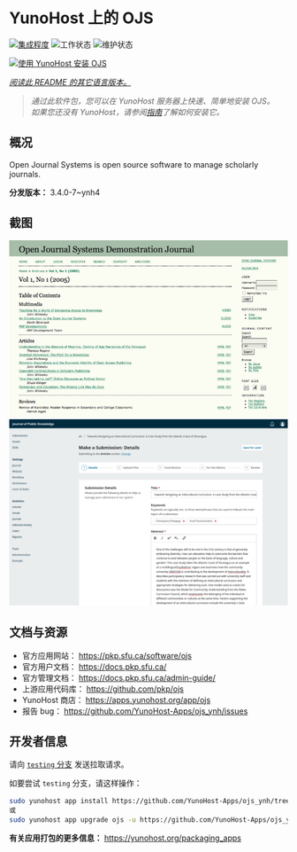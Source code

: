 <!--
注意：此 README 由 <https://github.com/YunoHost/apps/tree/master/tools/readme_generator> 自动生成
请勿手动编辑。
-->

# YunoHost 上的 OJS

[![集成程度](https://apps.yunohost.org/badge/integration/ojs)](https://ci-apps.yunohost.org/ci/apps/ojs/)
![工作状态](https://apps.yunohost.org/badge/state/ojs)
![维护状态](https://apps.yunohost.org/badge/maintained/ojs)

[![使用 YunoHost 安装 OJS](https://install-app.yunohost.org/install-with-yunohost.svg)](https://install-app.yunohost.org/?app=ojs)

*[阅读此 README 的其它语言版本。](./ALL_README.md)*

> *通过此软件包，您可以在 YunoHost 服务器上快速、简单地安装 OJS。*  
> *如果您还没有 YunoHost，请参阅[指南](https://yunohost.org/install)了解如何安装它。*

## 概况

Open Journal Systems is open source software to manage scholarly journals.


**分发版本：** 3.4.0-7~ynh4

## 截图

![OJS 的截图](./doc/screenshots/Open_Journal_Systems_interface_screenshot.png)
![OJS 的截图](./doc/screenshots/screenshot.png)

## 文档与资源

- 官方应用网站： <https://pkp.sfu.ca/software/ojs>
- 官方用户文档： <https://docs.pkp.sfu.ca/>
- 官方管理文档： <https://docs.pkp.sfu.ca/admin-guide/>
- 上游应用代码库： <https://github.com/pkp/ojs>
- YunoHost 商店： <https://apps.yunohost.org/app/ojs>
- 报告 bug： <https://github.com/YunoHost-Apps/ojs_ynh/issues>

## 开发者信息

请向 [`testing` 分支](https://github.com/YunoHost-Apps/ojs_ynh/tree/testing) 发送拉取请求。

如要尝试 `testing` 分支，请这样操作：

```bash
sudo yunohost app install https://github.com/YunoHost-Apps/ojs_ynh/tree/testing --debug
或
sudo yunohost app upgrade ojs -u https://github.com/YunoHost-Apps/ojs_ynh/tree/testing --debug
```

**有关应用打包的更多信息：** <https://yunohost.org/packaging_apps>
